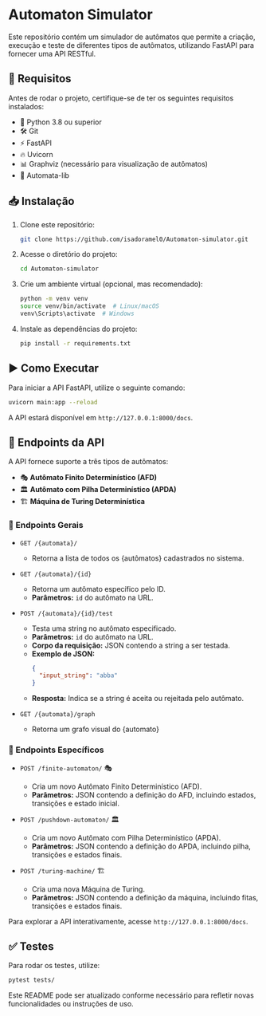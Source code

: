 # Automaton Simulator

Este repositório contém um simulador de autômatos que permite a criação, execução e teste de diferentes tipos de autômatos, utilizando FastAPI para fornecer uma API RESTful.

## 📌 Requisitos

Antes de rodar o projeto, certifique-se de ter os seguintes requisitos instalados:

- 🐍 Python 3.8 ou superior
- 🛠️ Git
- ⚡ FastAPI
- 🔥 Uvicorn
- 📊 Graphviz (necessário para visualização de autômatos)
- 📖 Automata-lib

## 📥 Instalação

1. Clone este repositório:
   ```bash
   git clone https://github.com/isadoramel0/Automaton-simulator.git
   ```
2. Acesse o diretório do projeto:
   ```bash
   cd Automaton-simulator
   ```
3. Crie um ambiente virtual (opcional, mas recomendado):
   ```bash
   python -m venv venv
   source venv/bin/activate  # Linux/macOS
   venv\Scripts\activate  # Windows
   ```
4. Instale as dependências do projeto:
   ```bash
   pip install -r requirements.txt
   ```

## ▶️ Como Executar

Para iniciar a API FastAPI, utilize o seguinte comando:
```bash
uvicorn main:app --reload
```
A API estará disponível em `http://127.0.0.1:8000/docs`.

## 🔗 Endpoints da API

A API fornece suporte a três tipos de autômatos:
- 🎭 **Autômato Finito Determinístico (AFD)**
- 🏛️ **Autômato com Pilha Determinístico (APDA)**
- 🏗️ **Máquina de Turing Determinística**

### 🔹 Endpoints Gerais

- `GET /{automata}/` 
  - Retorna a lista de todos os {autômatos} cadastrados no sistema.

- `GET /{automata}/{id}` 
  - Retorna um autômato específico pelo ID.
  - **Parâmetros:** `id` do autômato na URL.

- `POST /{automata}/{id}/test` 
  - Testa uma string no autômato especificado.
  - **Parâmetros:** `id` do autômato na URL.
  - **Corpo da requisição:** JSON contendo a string a ser testada.
  - **Exemplo de JSON:**
    ```json
    {
      "input_string": "abba"
    }
    ```
  - **Resposta:** Indica se a string é aceita ou rejeitada pelo autômato.

- `GET /{automata}/graph`
  - Retorna um grafo visual do {automato}
    
### 🔹 Endpoints Específicos

- `POST /finite-automaton/` 🎭
  - Cria um novo Autômato Finito Determinístico (AFD).
  - **Parâmetros:** JSON contendo a definição do AFD, incluindo estados, transições e estado inicial.
  
- `POST /pushdown-automaton/` 🏛️
  - Cria um novo Autômato com Pilha Determinístico (APDA).
  - **Parâmetros:** JSON contendo a definição do APDA, incluindo pilha, transições e estados finais.
  
- `POST /turing-machine/` 🏗️
  - Cria uma nova Máquina de Turing.
  - **Parâmetros:** JSON contendo a definição da máquina, incluindo fitas, transições e estados finais.

Para explorar a API interativamente, acesse `http://127.0.0.1:8000/docs`.

## ✅ Testes

Para rodar os testes, utilize:
```bash
pytest tests/
```


Este README pode ser atualizado conforme necessário para refletir novas funcionalidades ou instruções de uso. 

